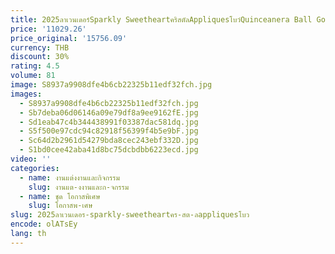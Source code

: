 ```yaml
---
title: 2025ลาเวนเดอร์Sparkly SweetheartคริสตัลAppliquesโบว์Quinceanera Ball Gownปิดไหล่ประดับด้วยลูกปัดหวานVestidos De
price: '11029.26'
price_original: '15756.09'
currency: THB
discount: 30%
rating: 4.5
volume: 81
image: S8937a9908dfe4b6cb22325b11edf32fch.jpg
images:
  - S8937a9908dfe4b6cb22325b11edf32fch.jpg
  - Sb7deba06d06146a09e79df8a9ee9162fE.jpg
  - Sd1eab47c4b344438991f03387dac581dq.jpg
  - S5f500e97cdc94c82918f56399f4b5e9bF.jpg
  - Sc64d2b2961d54279bda8cec243ebf332D.jpg
  - S1bd0cee42aba41d8bc75dcbdbb6223ecd.jpg
video: ''
categories:
  - name: งานแต่งงานและกิจกรรม
    slug: งานแต-งงานและก-จกรรม
  - name: ชุด โอกาสพิเศษ
    slug: โอกาสพ-เศษ
slug: 2025ลาเวนเดอร-sparkly-sweetheartคร-สต-ลappliquesโบว
encode: olATsEy
lang: th
---
```

  